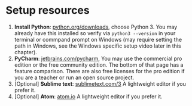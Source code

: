 # Setup resources

1. **Install Python**: [python.org/downloads](https://www.python.org/downloads/), choose Python 3. You may already have this installed so verify via `python3 --version` in your terminal or commpand prompt on Windows (may require setting the path in Windows, see the Windows specific setup video later in this chapter).
2. **PyCharm**: [jetbrains.com/pycharm](https://www.jetbrains.com/pycharm/), You may use the commercial pro edition or the free community edition. The bottom of that page has a feature comparison. There are also free licenses for the pro edition if you are a teacher or run an open source project.
3. [Optional] **Sublime text**: [sublimetext.com/3](https://www.sublimetext.com/3) A lightweight editor if you prefer it.
4. [Optional] **Atom**: [atom.io](https://atom.io/) A lightweight editor if you prefer it.
